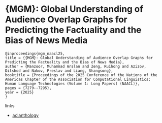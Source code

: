 # {MGM}: Global Understanding of Audience Overlap Graphs for Predicting the Factuality and the Bias of News Media

```
@inproceedings{mgm_naacl25,
title = {{MGM}: Global Understanding of Audience Overlap Graphs for Predicting the Factuality and the Bias of News Media},
author = {Manzoor, Muhammad Arslan and Zeng, Ruihong and Azizov, Dilshod and Nakov, Preslav and Liang, Shangsong},
booktitle = {Proceedings of the 2025 Conference of the Nations of the Americas Chapter of the Association for Computational Linguistics: Human Language Technologies (Volume 1: Long Papers) (NAACL)},
pages = {7279--7295},
year = {2025}
}
```

links
- [aclanthology](https://aclanthology.org/2025.naacl-long.373/)
